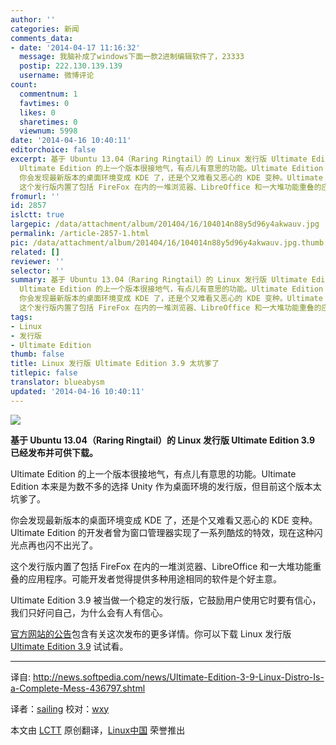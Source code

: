 ```yaml
---
author: ''
categories: 新闻
comments_data:
- date: '2014-04-17 11:16:32'
  message: 我脑补成了windows下面一款2进制编辑软件了，23333
  postip: 222.130.139.139
  username: 微博评论
count:
  commentnum: 1
  favtimes: 0
  likes: 0
  sharetimes: 0
  viewnum: 5998
date: '2014-04-16 10:40:11'
editorchoice: false
excerpt: 基于 Ubuntu 13.04（Raring Ringtail）的 Linux 发行版 Ultimate Edition 3.9 已经发布并可供下载。
  Ultimate Edition 的上一个版本很接地气，有点儿有意思的功能。Ultimate Edition 本来是为数不多的选择 Unity 作为桌面环境的发行版，但目前这个版本太坑爹了。
  你会发现最新版本的桌面环境变成 KDE 了，还是个又难看又恶心的 KDE 变种。Ultimate Edition 的开发者曾为窗口管理器实现了一系列酷炫的特效，现在这种闪光点再也闪不出光了。
  这个发行版内置了包括 FireFox 在内的一堆浏览器、LibreOffice 和一大堆功能重叠的应用程序。可能
fromurl: ''
id: 2857
islctt: true
largepic: /data/attachment/album/201404/16/104014n88y5d96y4akwauv.jpg
permalink: /article-2857-1.html
pic: /data/attachment/album/201404/16/104014n88y5d96y4akwauv.jpg.thumb.jpg
related: []
reviewer: ''
selector: ''
summary: 基于 Ubuntu 13.04（Raring Ringtail）的 Linux 发行版 Ultimate Edition 3.9 已经发布并可供下载。
  Ultimate Edition 的上一个版本很接地气，有点儿有意思的功能。Ultimate Edition 本来是为数不多的选择 Unity 作为桌面环境的发行版，但目前这个版本太坑爹了。
  你会发现最新版本的桌面环境变成 KDE 了，还是个又难看又恶心的 KDE 变种。Ultimate Edition 的开发者曾为窗口管理器实现了一系列酷炫的特效，现在这种闪光点再也闪不出光了。
  这个发行版内置了包括 FireFox 在内的一堆浏览器、LibreOffice 和一大堆功能重叠的应用程序。可能
tags:
- Linux
- 发行版
- Ultimate Edition
thumb: false
title: Linux 发行版 Ultimate Edition 3.9 太坑爹了
titlepic: false
translator: blueabysm
updated: '2014-04-16 10:40:11'
---
```


![](/data/attachment/album/201404/16/104014n88y5d96y4akwauv.jpg)


**基于 Ubuntu 13.04（Raring Ringtail）的 Linux 发行版 Ultimate Edition 3.9 已经发布并可供下载。**


Ultimate Edition 的上一个版本很接地气，有点儿有意思的功能。Ultimate Edition 本来是为数不多的选择 Unity 作为桌面环境的发行版，但目前这个版本太坑爹了。


你会发现最新版本的桌面环境变成 KDE 了，还是个又难看又恶心的 KDE 变种。Ultimate Edition 的开发者曾为窗口管理器实现了一系列酷炫的特效，现在这种闪光点再也闪不出光了。


这个发行版内置了包括 FireFox 在内的一堆浏览器、LibreOffice 和一大堆功能重叠的应用程序。可能开发者觉得提供多种用途相同的软件是个好主意。


Ultimate Edition 3.9 被当做一个稳定的发行版，它鼓励用户使用它时要有信心，我们只好问自己，为什么会有人有信心。


[官方网站的公告](http://ultimateedition.info/ultimate_edition/time-is-of-the-essence/)包含有关这次发布的更多详情。你可以下载 Linux 发行版 [Ultimate Edition 3.9](http://ultimateedition.info/ultimate-edition/ultimate_edition_3-6/) 试试看。




---


译自: <http://news.softpedia.com/news/Ultimate-Edition-3-9-Linux-Distro-Is-a-Complete-Mess-436797.shtml>


译者：[sailing](https://github.com/blueabysm) 校对：[wxy](https://github.com/wxy)


本文由 [LCTT](https://github.com/LCTT/TranslateProject) 原创翻译，[Linux中国](http://linux.cn/) 荣誉推出